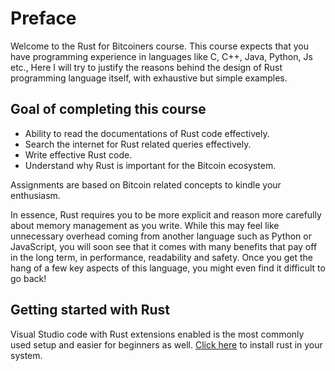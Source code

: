 # Preface

Welcome to the Rust for Bitcoiners course.
This course expects that you have programming experience in languages like C, C++, Java, Python, Js etc.,
Here I will try to justify the reasons behind the design of Rust programming language itself,
with exhaustive but simple examples.

## Goal of completing this course

* Ability to read the documentations of Rust code effectively.
* Search the internet for Rust related queries effectively.
* Write effective Rust code.
* Understand why Rust is important for the Bitcoin ecosystem.

Assignments are based on Bitcoin related concepts to kindle your enthusiasm.

In essence, Rust requires you to be more explicit and reason more carefully about memory management as
you write. While this may feel like unnecessary overhead coming from another language such as Python or
JavaScript, you will soon see that it comes with many benefits that pay off in the long term, in
performance, readability and safety. Once you get the hang of a few key aspects of this language, you
might even find it difficult to go back!

## Getting started with Rust

Visual Studio code with Rust extensions enabled is the most commonly used setup and easier
for beginners as well.
[Click here](https://www.rust-lang.org/tools/install) to install rust in your system.
